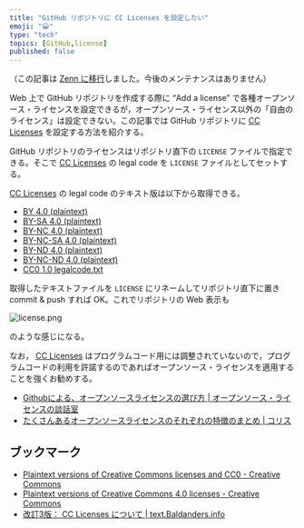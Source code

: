 ```yaml
---
title: "GitHub リポジトリに CC Licenses を設定したい"
emoji: "😀"
type: "tech"
topics: [GitHub,license]
published: false
---
```

（この記事は [Zenn に移行](https://zenn.dev/spiegel/articles/20200919-ccl)しました。今後のメンテナンスはありません）

Web 上で GitHub リポジトリを作成する際に “Add a license” で各種オープンソース・ライセンスを設定できるが，オープンソース・ライセンス以外の「自由のライセンス」は設定できない。この記事では GitHub リポジトリに [CC Licenses] を設定する方法を紹介する。

GitHub リポジトリのライセンスはリポジトリ直下の `LICENSE` ファイルで指定できる。そこで [CC Licenses] の legal code を `LICENSE` ファイルとしてセットする。

[CC Licenses] の legal code のテキスト版は以下から取得できる。

- [BY 4.0 (plaintext)](https://creativecommons.org/licenses/by/4.0/legalcode.txt)
- [BY-SA 4.0 (plaintext)](https://creativecommons.org/licenses/by-sa/4.0/legalcode.txt)
- [BY-NC 4.0 (plaintext)](https://creativecommons.org/licenses/by-nc/4.0/legalcode.txt)
- [BY-NC-SA 4.0 (plaintext)](https://creativecommons.org/licenses/by-nc-sa/4.0/legalcode.txt)
- [BY-ND 4.0 (plaintext)](https://creativecommons.org/licenses/by-nd/4.0/legalcode.txt)
- [BY-NC-ND 4.0 (plaintext)](https://creativecommons.org/licenses/by-nc-nd/4.0/legalcode.txt)
- [CC0 1.0 legalcode.txt](https://creativecommons.org/publicdomain/zero/1.0/legalcode.txt)

取得したテキストファイルを `LICENSE` にリネームしてリポジトリ直下に置き commit & push すれば OK。これでリポジトリの Web 表示も

![license.png](https://qiita-image-store.s3.amazonaws.com/0/68318/b3c24838-d135-74c5-5e42-5d18b1674ce0.png)

のような感じになる。

なお， [CC Licenses] はプログラムコード用には調整されていないので，プログラムコードの利用を許諾するのであればオープンソース・ライセンスを適用することを強くお勧めする。

- [Githubによる、オープンソースライセンスの選び方 | オープンソース・ライセンスの談話室](http://www.catch.jp/oss-license/2013/09/10/github/)
- [たくさんあるオープンソースライセンスのそれぞれの特徴のまとめ | コリス](https://coliss.com/articles/build-websites/operation/work/choose-a-license-by-github.html)

## ブックマーク

- [Plaintext versions of Creative Commons licenses and CC0 - Creative Commons](https://creativecommons.org/2011/04/15/plaintext-versions-of-creative-commons-licenses-and-cc0/)
- [Plaintext versions of Creative Commons 4.0 licenses - Creative Commons](https://creativecommons.org/2014/01/07/plaintext-versions-of-creative-commons-4-0-licenses/)
- [改訂3版： CC Licenses について | text.Baldanders.info](http://text.baldanders.info/cc-licenses/)

[CC Licenses]: https://creativecommons.org/licenses/

